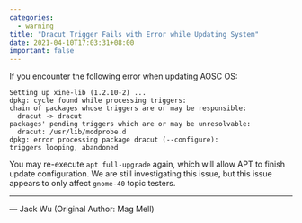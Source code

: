 ```yaml
---
categories:
  - warning
title: "Dracut Trigger Fails with Error while Updating System"
date: 2021-04-10T17:03:31+08:00
important: false
---
```


If you encounter the following error when updating AOSC OS:

    Setting up xine-lib (1.2.10-2) ...
    dpkg: cycle found while processing triggers:
    chain of packages whose triggers are or may be responsible:
      dracut -> dracut
    packages' pending triggers which are or may be unresolvable:
      dracut: /usr/lib/modprobe.d
    dpkg: error processing package dracut (--configure):
    triggers looping, abandoned

You may re-execute `apt full-upgrade` again, which will allow APT to finish update configuration.
We are still investigating this issue, but this issue appears to only affect `gnome-40` topic testers.

----

— Jack Wu (Original Author: Mag Mell)
